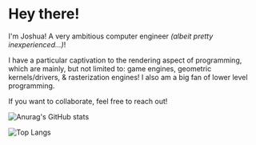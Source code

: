 # Hey there! 

I'm Joshua! A very ambitious computer engineer *(albeit pretty inexperienced...)*! 

I have a particular captivation to the rendering aspect of programming, which are mainly, but not limited to: game engines, geometric kernels/drivers, & rasterization engines! I also am a big fan of lower level programming.

If you want to collaborate, feel free to reach out!




![Anurag's GitHub stats](https://github-readme-stats.vercel.app/api?username=Pyritium&show_icons=true&theme=radical)



![Top Langs](https://github-readme-stats.vercel.app/api/top-langs/?username=Pyritium&layout=compact&theme=radical)

